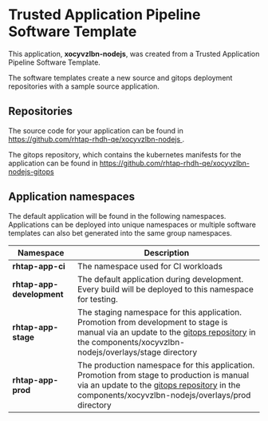 # Trusted Application Pipeline Software Template

This application, **xocyvzlbn-nodejs**, was created from a Trusted Application Pipeline Software Template.

The software templates create a new source and gitops deployment repositories with a sample source application. 

## Repositories

The source code for your application can be found in [https://github.com/rhtap-rhdh-qe/xocyvzlbn-nodejs ](https://github.com/rhtap-rhdh-qe/xocyvzlbn-nodejs ).
 
The gitops repository, which contains the kubernetes manifests for the application can be found in 
[https://github.com/rhtap-rhdh-qe/xocyvzlbn-nodejs-gitops ](https://github.com/rhtap-rhdh-qe/xocyvzlbn-nodejs-gitops ) 

## Application namespaces 

The default application will be found in the following namespaces. Applications can be deployed into unique namespaces or multiple software templates can also bet generated into the same group namespaces.  

|  Namespace   |  Description   |  
| -------- | -------- |
| **rhtap-app-ci** | The namespace used for CI workloads |
| **rhtap-app-development** | The default application during development. Every build will be deployed to this namespace for testing. |
| **rhtap-app-stage** | The staging namespace for this application. Promotion from development to stage is manual via an update to the [gitops repository](https://github.com/rhtap-rhdh-qe/xocyvzlbn-nodejs-gitops ) in the components/xocyvzlbn-nodejs/overlays/stage directory |
| **rhtap-app-prod** | The production namespace for this application. Promotion from stage to production is manual via an update to the [gitops repository](https://github.com/rhtap-rhdh-qe/xocyvzlbn-nodejs-gitops ) in the components/xocyvzlbn-nodejs/overlays/prod directory |